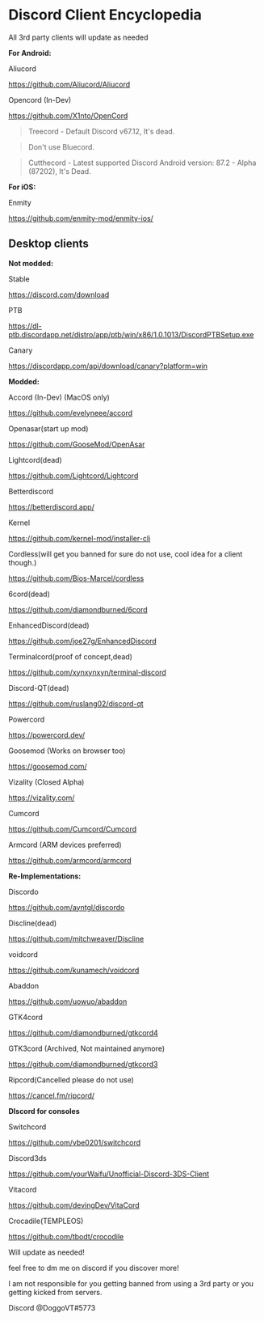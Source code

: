# Discord Client Encyclopedia

All 3rd party clients will update as needed

**For Android:**

Aliucord

<https://github.com/Aliucord/Aliucord>

Opencord (In-Dev)

<https://github.com/X1nto/OpenCord>

> Treecord - Default Discord v67.12, It's dead.

> Don't use Bluecord.

> Cutthecord - Latest supported Discord Android version: 87.2 - Alpha (87202), It's Dead.

**For iOS:**

Enmity

<https://github.com/enmity-mod/enmity-ios/>

## Desktop clients

**Not modded:**

Stable

<https://discord.com/download>

PTB

<https://dl-ptb.discordapp.net/distro/app/ptb/win/x86/1.0.1013/DiscordPTBSetup.exe>

Canary

<https://discordapp.com/api/download/canary?platform=win>

**Modded:**

Accord (In-Dev) (MacOS only)

<https://github.com/evelyneee/accord>

Openasar(start up mod)

<https://github.com/GooseMod/OpenAsar>

Lightcord(dead)

<https://github.com/Lightcord/Lightcord>

Betterdiscord

<https://betterdiscord.app/>

Kernel

<https://github.com/kernel-mod/installer-cli>

Cordless(will get you banned for sure do not use, cool idea for a client though.)

<https://github.com/Bios-Marcel/cordless>

6cord(dead)

<https://github.com/diamondburned/6cord>

EnhancedDiscord(dead)

<https://github.com/joe27g/EnhancedDiscord>

Terminalcord(proof of concept,dead)

<https://github.com/xynxynxyn/terminal-discord>

Discord-QT(dead)

<https://github.com/ruslang02/discord-qt>

Powercord

<https://powercord.dev/>

Goosemod (Works on browser too)

<https://goosemod.com/>

Vizality (Closed Alpha)

<https://vizality.com/>

Cumcord

<https://github.com/Cumcord/Cumcord>

Armcord (ARM devices preferred)

<https://github.com/armcord/armcord>

**Re-Implementations:**

Discordo

<https://github.com/ayntgl/discordo>

Discline(dead)

<https://github.com/mitchweaver/Discline>

voidcord

<https://github.com/kunamech/voidcord>

Abaddon

<https://github.com/uowuo/abaddon>

GTK4cord

<https://github.com/diamondburned/gtkcord4>

GTK3cord (Archived, Not maintained anymore)

<https://github.com/diamondburned/gtkcord3>

Ripcord(Cancelled please do not use)

<https://cancel.fm/ripcord/>

**DIscord for consoles**

Switchcord

<https://github.com/vbe0201/switchcord>

Discord3ds

<https://github.com/yourWaifu/Unofficial-Discord-3DS-Client>

Vitacord

<https://github.com/devingDev/VitaCord>

Crocadile(TEMPLEOS)

<https://github.com/tbodt/crocodile>

Will update as needed!

feel free to dm me on discord if you discover more!

I am not responsible for you getting banned from using a 3rd party or you getting kicked from servers.

Discord @DoggoVT#5773
